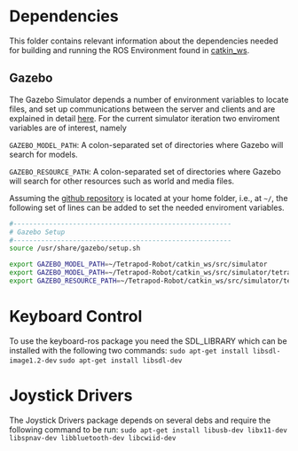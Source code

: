 # Dependencies

This folder contains relevant information about the dependencies needed for building and running the ROS Environment found in [catkin_ws](../catkin_ws/).

## Gazebo

The Gazebo Simulator depends a number of environment variables to locate files, and set up communications between the server and clients and are explained in detail [here](http://gazebosim.org/tutorials?tut=components&cat=get_started). For the current simulator iteration two enviroment variables are of interest, namely

`GAZEBO_MODEL_PATH`: A colon-separated set of directories where Gazebo will search for models.

`GAZEBO_RESOURCE_PATH`: A colon-separated set of directories where Gazebo will search for other resources such as world and media files.

Assuming the [github repository](https://github.com/Pathorse/Tetrapod-Robot) is located at your home folder, i.e., at `~/`, the following set of lines can be added to set the needed enviroment variables.

```bash
#-------------------------------------------------------
# Gazebo Setup
#-------------------------------------------------------
source /usr/share/gazebo/setup.sh

export GAZEBO_MODEL_PATH=~/Tetrapod-Robot/catkin_ws/src/simulator
export GAZEBO_MODEL_PATH=~/Tetrapod-Robot/catkin_ws/src/simulator/tetrapod_gazebo/models:$GAZEBO_MODEL_PATH
export GAZEBO_RESOURCE_PATH=~/Tetrapod-Robot/catkin_ws/src/simulator/tetrapod_gazebo/worlds:$GAZEBO_RESOURCE_PATH
```

# Keyboard Control
To use the keyboard-ros package you need the SDL_LIBRARY which can be installed with the following two commands:
```sudo apt-get install libsdl-image1.2-dev```
```sudo apt-get install libsdl-dev```

# Joystick Drivers
The Joystick Drivers package depends on several debs and require the following command to be run:
```sudo apt-get install libusb-dev libx11-dev libspnav-dev libbluetooth-dev libcwiid-dev```
